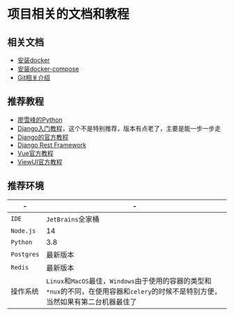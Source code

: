 # 项目相关的文档和教程

## 相关文档
- [安装docker](https://docs.docker.com/engine/install/)  
- [安装docker-compose](https://docs.docker.com/compose/install/)  
- [Git相关介绍](https://github.com/4ddl/docs/blob/master/git.md)


## 推荐教程
- [廖雪峰的Python](https://www.liaoxuefeng.com/wiki/1016959663602400)  
- [Django入门教程](https://www.runoob.com/django/django-tutorial.html)，这个不是特别推荐，版本有点老了，主要是能一步一步走
- [Django的官方教程](https://docs.djangoproject.com/)
- [Django Rest Framework](https://www.django-rest-framework.org/)
- [Vue官方教程](https://cn.vuejs.org/v2/guide/)
- [ViewUI官方教程](https://www.iviewui.com/docs/introduce)

## 推荐环境
| - | - |
| --- | --- |
| `IDE` | `JetBrains`全家桶 |
| `Node.js` | 14 |
| `Python` | 3.8 |
| `Postgres` | 最新版本 |
| `Redis` | 最新版本 |
| 操作系统 | `Linux`和`MacOS`最佳，`Windows`由于使用的容器的类型和`*nux`的不同，在使用容器和`celery`的时候不是特别方便，当然如果有第二台机器最佳了 |
